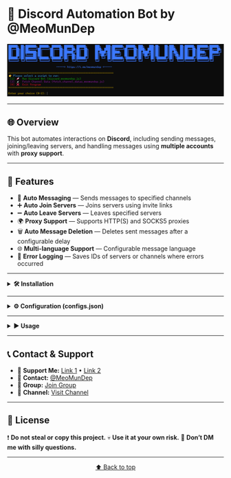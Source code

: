 # 🤖 Discord Automation Bot by @MeoMunDep

<p align="center">
  <img src="https://github.com/MeoMunDep/Discord-Autobot/blob/main/IMAGE/DISCORD_MEOMUNDEP_CLI.png?raw=true" width="600" />
</p>

---

## 🌐 Overview
This bot automates interactions on **Discord**, including sending messages, joining/leaving servers, and handling messages using **multiple accounts** with **proxy support**.

---

## 🚀 Features
- 💬 **Auto Messaging** — Sends messages to specified channels  
- ➕ **Auto Join Servers** — Joins servers using invite links  
- ➖ **Auto Leave Servers** — Leaves specified servers  
- 🌍 **Proxy Support** — Supports HTTP(S) and SOCKS5 proxies  
- 🗑️ **Auto Message Deletion** — Deletes sent messages after a configurable delay  
- 🌐 **Multi-language Support** — Configurable message language  
- 📕 **Error Logging** — Saves IDs of servers or channels where errors occurred  

---

<details>
<summary><strong>🛠️ Installation</strong></summary>

### 📋 Requirements
- **Node.js** `v22.11.0`  
- **npm** `v10.9.0`  

📦 Download: [Node.js & npm](https://t.me/KeoAirDropFreeNe/257/1462)

---

### 📥 Steps

1. **Clone the repository:**
   ```bash
   git clone https://github.com/MeoMunDep/Discord-Autobot.git
   cd "discord-autobot"
   ```

2. **Install dependencies:**

   ```bash
   npm install
   ```

   ⚠️ If you see an *Execution Policy* error on Windows:

   ```bash
   Set-ExecutionPolicy -Scope Process -ExecutionPolicy Bypass
   ```

   Then rerun:

   ```bash
   npm install
   ```

3. **Configure the bot:**
   Edit the `configs.json` file to suit your preferences.

4. **Prepare input files:**

   * 📄 `tokens.txt` — Discord tokens (one per line)
   * 🆔 `channel_ids.txt` — Channel IDs to send messages
   * 🌐 `proxies.txt` — Proxies (optional)
   * 🔗 `join_servers.txt` — Discord invite codes
   * 🚪 `leave_servers.txt` — Server IDs to leave
   * 📜 `messages.yaml` — Messages (multi-language)
   * 🗂️ `error_channels.json` — Stores failed channels/servers

📌 Helpful links:

* 🔑 Get tokens: [Here](https://t.me/KeoAirDropFreeNee/1570)
* 💬 Get chat ID: [Here](https://t.me/KeoAirDropFreeNee/1569)
* 📡 Get channel/server ID: [Here](https://t.me/KeoAirDropFreeNee/1676)

</details>

---

<details>
<summary><strong>⚙️ Configuration (configs.json)</strong></summary>

| ⚙️ Setting                 | 📘 Description                                            |
| -------------------------- | --------------------------------------------------------- |
| `maxAccountsAtOnce`        | Number of accounts to run at once                         |
| `delayBetweenAccounts`     | Delay (in seconds) between each account start             |
| `delayEachChannel`         | Delay (in seconds) between messages in different channels |
| `delayEachChat`            | Delay (in seconds) between messages in different chats    |
| `timeToRestartAllAccounts` | Time (in seconds) to restart all accounts                 |
| `chat_language`            | Language used for auto-generated messages                 |
| `auto_chat`                | Enable/disable automatic chatting                         |
| `join_server`              | Enable/disable auto server joining                        |
| `leave_server`             | Enable/disable auto server leaving                        |
| `delete_message`           | Enable/disable message deletion after sending             |
| `enable_replies`           | Enable/disable message replies                            |
| `enable_reactions`         | Enable/disable reactions                                  |
| `reaction_chance`          | Probability (0–1) of reacting to a message                |
| `enable_ai_replies`        | Enable/disable AI-generated replies                       |
| `ai_providers.*`           | API keys for AI providers (Groq, Gemini, Poe, OpenRouter) |

---

### 🧾 Example `configs.json`

```json
{
  "maxAccountsAtOnce": 1,
  "delayBetweenAccounts": 17,
  "delayEachChat": [11, 15],
  "delayEachChannel": [17, 19],
  "timeToRestartAllAccounts": 360,

  "chat_language": "en",

  "auto_chat": true,
  "join_server": true,
  "leave_server": true,
  "delete_message": true,
  "enable_replies": true,
  "reaction_chance": 0.5,
  "enable_reactions": true,
  "enable_ai_replies": true,

  "ai_providers": {
    "poe": [""],
    "groq": [""],
    "gemini": [""],
    "openrouter": [""]
  }
}
```

---

<details>
<summary><strong>🔑 GROQ API Key</strong></summary>

[Create Key](https://console.groq.com/keys)

<p align="center">
  <img src="https://github.com/MeoMunDep/Discord-Autobot/blob/main/IMAGE/GROQ_API_KEY.png?raw=true" width="600" />
</p>

</details>

<details>
<summary><strong>🔑 GEMINI API Key</strong></summary>

[Create Key](https://aistudio.google.com/app/apikey)

<p align="center">
  <img src="https://github.com/MeoMunDep/Discord-Autobot/blob/main/IMAGE/GEMINI_API_KEY.png?raw=true" width="600" />
</p>

</details>

<details>
<summary><strong>🔑 OPENROUTER API Key</strong></summary>

[Create Key](https://openrouter.ai/settings/keys)

<p align="center">
  <img src="https://github.com/MeoMunDep/Discord-Autobot/blob/main/IMAGE/OPENROUTER_API_KEY.png?raw=true" width="600" />
</p>

</details>

<details>
<summary><strong>🔑 POE API Key</strong></summary>

[Create Key](https://poe.com/api_key)

<p align="center">
  <img src="https://github.com/MeoMunDep/Discord-Autobot/blob/main/IMAGE/POE_API_KEY.png?raw=true" width="600" />
</p>

</details>

</details>

---

<details>
<summary><strong>▶️ Usage</strong></summary>

### 📌 Run the bot

```bash
node index_meomundep.js
```

### ⬆️ Update the bot

```bash
git pull
```

---

### 🔍 How It Works

* Reads configuration from `configs.json`
* Logs in using provided tokens
* Applies proxy per account (if available)
* Executes tasks:

  * Sending messages
  * Joining servers
  * Leaving servers
* Logs every event with timestamps
* Repeats automatically with defined delays

---

### 📝 Logs and Timestamps

* Each log entry includes a timestamp
* Timestamp format follows `chat_language` setting

---

### ⚠️ Notes

* Ensure all tokens are valid and have required permissions
* Use proxies to avoid rate limits or bans
* Tune delay settings for larger account sets

</details>

---

## 📞 Contact & Support

* 🛒 **Support Me:** [Link 1](https://t.me/KeoAirDropFreeNe/312/27801) • [Link 2](https://github.com/MeoMunDep/MeoMunDep)
* 💬 **Contact:** [@MeoMunDep](https://t.me/MeoMunDep)
* 👥 **Group:** [Join Group](https://t.me/KeoAirDropFreeNe)
* 📢 **Channel:** [Visit Channel](https://t.me/KeoAirDropFreeNee)

---

## 📜 License

❗ **Do not steal or copy this project.**
💀 **Use it at your own risk.**
🚫 **Don’t DM me with silly questions.**

---

<p align="center"><a href="#-discord-automation-bot-by-meomundep">⬆️ Back to top</a></p>
